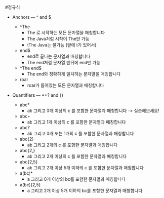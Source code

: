 #정규식

- Anchors — ^ and $
    - ^The       
        - The 로 시작하는 모든 문자열을 매칭합니다 
        - The Java처럼 시작이 The만 가능
        - tThe Java는 불가능 (앞에 t가 있어서)
    - end$       
        - end로 끝나는 문자열과 매칭합니다
        - The end처럼 문자열 맨뒤에 end만 가능
    - ^The end$  
        - The end와 정확하게 일치하는 문자열을 매칭합니다
    - roar       
        - roar가 들어있는 모든 문자열과 매칭합니다
 
 - Quantifiers — *+? and {}
   - abc*       
        - ab 그리고 0개 이상의 c 를 포함한 문자열과 매칭합니다 -> 실습해보세요!
   - abc+       
        - ab 그리고 1개 이상의 c 를 포함한 문자열과 매칭합니다
   - abc?       
        - ab 그리고 0개 또는 1개의 c 를 포함한 문자열과 매칭합니다 
   - abc{2}     
        - ab 그리고 2개의 c 를 포함한 문자열과 매칭합니다  
   - abc{2,}    
        - ab 그리고 2개 이상의 c 를 포함한 문자열과 매칭합니다
   - abc{2,5}   
        - ab 그리고 2개 이상 5개 이하의 c 를 포함한 문자열과 매칭합니다
   - a(bc)*     
        - a 그리고 0개 이상의 bc를 포함한 문자열과 매칭합니다
   - a(bc){2,5} 
        - a 그리고 2개 이상 5개 이하의 bc를 포함한 문자열과 매칭합니다